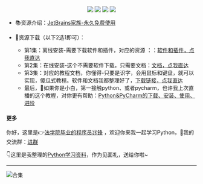 <div align="center">
    <a href="https://github.com/zhaofeng092/python_auto_office"> <img src="https://badgen.net/badge/Github/%E7%A8%8B%E5%BA%8F%E5%91%98?icon=github&color=red"></a>
    <a href="http://t.cn/A6Gkrbzw"> <img src="https://badgen.net/badge/follow/%E5%85%AC%E4%BC%97%E5%8F%B7?icon=rss&color=green"></a>
    <a href="https://space.bilibili.com/259649365"> <img src="https://badgen.net/badge/pick/B%E7%AB%99?icon=dependabot&color=blue"></a>
    <a href="https://mp.weixin.qq.com/mp/appmsgalbum?__biz=MzkyMzIwOTgzMA==&action=getalbum&album_id=1861970403066249218&scene=173&from_msgid=2247484814&from_itemidx=1&count=3&nolastread=1#wechat_redirect"> <img src="https://badgen.net/badge/join/%E4%BA%A4%E6%B5%81%E7%BE%A4?icon=atom&color=yellow"></a>
</div>




- 📚资源介绍：[JetBrains家族-永久免费使用](https://www.bilibili.com/video/BV1zK411u7tb)
- 🚀资源下载（以下2选1即可）：

  - 第1集：离线安装-需要下载软件和插件，对应的资源 ：：[软件和插件，点我直达](https://mp.weixin.qq.com/s/d_mjo3EiHDXVfJ6rcgHGMQ)
  - 第2集：在线安装-这个不需要软件下载，只需要文档：[文档，点我直达](https://blog.csdn.net/weixin_42321517/article/details/112762182)
  - 第3集：对应的教程文档，你懂得-只要是识字，会用鼠标和键盘，就可以实现，傻瓜式教程。软件和文档我都整理好了，[下载链接，点我直达](https://www.aliyun.com/daily-act/ecs/activity_selection?userCode=t6duaoe1)
  - 最后，🔞如果你是小白，第一接触python、或者pycharm，也许我上次直播的这个教程，对你更有帮助：[Python&PyCharm的下载、安装、使用、进阶](https://www.bilibili.com/video/BV1sy4y1q7zH)



#### 更多


你好，这里是👉[法学院毕业的程序员兆锋](https://mp.weixin.qq.com/s/UrJ5PkRWYydaajGetUqFYQ) ，欢迎你来我一起学习Python，🚸我的交流群：[进群](https://mp.weixin.qq.com/s/wx-JkgOUoJhb-7ZESxl93w) 

👇这里是我整理的[Python学习资料](https://mp.weixin.qq.com/s/2LiIoxPl2SwPHWVxP6UaJQ)，作为见面礼，送给你啦~

------





![合集](https://img-blog.csdnimg.cn/20210303170458567.jpg?x-oss-process=image/watermark,type_ZmFuZ3poZW5naGVpdGk,shadow_10,text_aHR0cHM6Ly9ibG9nLmNzZG4ubmV0L3dlaXhpbl80MjMyMTUxNw==,size_16,color_FFFFFF,t_70#pic_center)